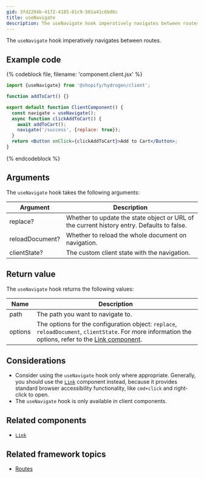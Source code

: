 ```yaml
---
gid: 3fd2294b-4172-4185-81c9-501a41c6bd6c
title: useNavigate
description: The useNavigate hook imperatively navigates between routes.
---
```


The `useNavigate` hook imperatively navigates between routes.

## Example code

{% codeblock file, filename: 'component.client.jsx' %}

```jsx
import {useNavigate} from '@shopify/hydrogen/client';

function addToCart() {}

export default function ClientComponent() {
  const navigate = useNavigate();
  async function clickAddToCart() {
    await addToCart();
    navigate('/success', {replace: true});
  }
  return <Button onClick={clickAddToCart}>Add to Cart</Button>;
}
```

{% endcodeblock %}

## Arguments

The `useNavigate` hook takes the following arguments:

| Argument        | Description                                                                                |
| --------------- | ------------------------------------------------------------------------------------------ |
| replace?        | Whether to update the state object or URL of the current history entry. Defaults to false. |
| reloadDocument? | Whether to reload the whole document on navigation.                                        |
| clientState?    | The custom client state with the navigation.                                               |

## Return value

The `useNavigate` hook returns the following values:

| Name    | Description                                                                                                                                                                                                        |
| ------- | ------------------------------------------------------------------------------------------------------------------------------------------------------------------------------------------------------------------ |
| path    | The path you want to navigate to.                                                                                                                                                                                  |
| options | The options for the configuration object: `replace`, `reloadDocument`, `clientState`. For more information the options, refer to the [Link component](https://shopify.dev/api/hydrogen/components/framework/link). |

## Considerations

- Consider using the `useNavigate` hook only where appropriate. Generally, you should use the [`Link`](https://shopify.dev/api/hydrogen/components/framework/link) component instead, because it provides standard browser accessibility functionality, like `cmd+click` and right-click to open.
- The `useNavigate` hook is only available in client components.

## Related components

- [`Link`](https://shopify.dev/api/hydrogen/components/framework/link)

## Related framework topics

- [Routes](https://shopify.dev/custom-storefronts/hydrogen/framework/routes)
